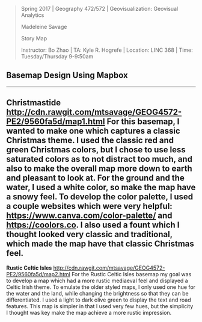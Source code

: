 > Spring 2017 | Geography 472/572 | Geovisualization: Geovisual Analytics
>
> Madeleine Savage
>
> Story Map 
>
> Instructor: Bo Zhao | TA: Kyle R. Hogrefe | Location: LINC 368 | Time: Tuesday/Thursday 9-9:50am

## **Basemap Design Using Mapbox**

-----
**Christmastide**
http://cdn.rawgit.com/mtsavage/GEOG4572-PE2/9560fa5d/map1.html
For this basemap, I wanted to make one which captures a classic Christmas theme. I used the classic red and green
 Christmas colors, but I chose to use less saturated colors as to not distract too much, and also to make the overall
 map more down to earth and pleasant to look at. For the ground and the water, I used a white color, so make the map
 have a snowy feel. To develop the color palette, I used a couple websites which were very helpful: 
https://www.canva.com/color-palette/ and https://coolors.co. I also used a fount which I thought looked very classic 
and traditional, which made the map have that classic Christmas feel. 
------
**Rustic Celtic Isles**
http://cdn.rawgit.com/mtsavage/GEOG4572-PE2/9560fa5d/map2.html
For the Rustic Celtic Isles basemap my goal was to develop a map which had a more rustic mediaeval feel and displayed 
a Celtic Irish theme. To emulate the older styled maps, I only used one hue for the water and the land, while changing 
the brightness so that they can be differentiated. I used a light to dark olive green to display the text and road
 features. This map is simpler in that I used very few hues, but the simplicity I thought was key make the map achieve 
a more rustic impression.
